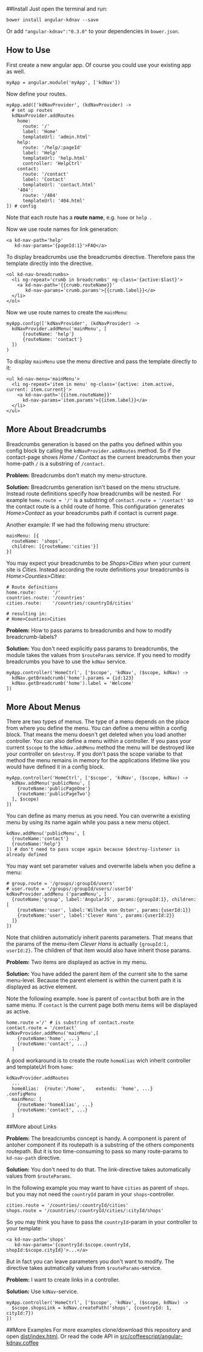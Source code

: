 ##Install
Just open the terminal and run:

	bower install angular-kdnav --save
	
Or add `"angular-kdnav":"0.3.0"` to your dependencies in `bower.json`.

## How to Use
First create a new angular app. Of course you could use your existing app as well.

	myApp = angular.module('myApp', ['kdNav'])

Now define your routes.

	myApp.add(['kdNavProvider', (kdNavProvider) ->  
	  # set up routes
	  kdNavProvider.addRoutes
	    home:
	      route: '/'
	      label: 'Home'
	      templateUrl: 'admin.html'
	    help:
	      route: '/help/:pageId'
	      label: 'Help'
	      templateUrl: 'help.html'
	      controller: 'HelpCtrl'
	    contact:
	      route: '/contact'
	      label: 'Contact'
	      templateUrl: 'contact.html'
	    '404':
	      route: '/404'
	      templateUrl: '404.html'
	]) # config

Note that each route has a **route name**, e.g. `home` or `help `.

Now we use route names for link generation:

	<a kd-nav-path='help' 
	   kd-nav-params='{pageId:1}'>FAQ</a>

To display breadcrumbs use the breadcrumbs directive. 
Therefore pass the template directly into the directive.

	<ol kd-nav-breadcrumbs>
	  <li ng-repeat='crumb in breadcrumbs' ng-class='{active:$last}'>
	    <a kd-nav-path='{{crumb.routeName}}'
	       kd-nav-params='crumb.params'>{{crumb.label}}</a>
	  </li>
	</ol>

Now we use route names to create the `mainMenu`:

	myApp.config(['kdNavProvider', (kdNavProvider) ->
	  kdNavProvider.addMenu('mainMenu', [
	      {routeName: 'help'}
	      {routeName: 'contact'}
	  ])
	)

To display `mainMenu` use the menu directive and pass the template directly to it:

	<ul kd-nav-menu='mainMenu'>
	  <li ng-repeat='item in menu' ng-class='{active: item.active, current: item.current}'>
	    <a kd-nav-path='{{item.routeName}}'
	      kd-nav-params='item.params'>{{item.label}}</a>
	  </li>
	</ul>

## More About Breadcrumbs
Breadcrumbs generation is based on the paths you defined within you config block by calling the `kdNavProvider.addRoutes` method. So if the contact-page shows *Home / Contact* as the current breadcrumbs then your home-path `/` is a substring of `/contact`.

**Problem:** Breadcrumbs don't match my menu-structure.

**Solution:** Breadcrumbs generation isn't based on the menu structure. 
Instead route definitions specify how breadcrumbs will be nested. 
For example `home.route = '/'` is a substring of `contact.route = '/contact'` 
so the contact route is a child route of home. 
This configuration generates *Home>Contact* as your breadcrumbs path if contact is current page.

Another example: If we had the following menu structure:

	mainMenu: [{
	  routeName: 'shops',
	  children: [{routeName:'cities'}]
	}] 

You may expect your breadcrumbs to be *Shops>Cities* when your current site is *Cities*.
Instead according the route definitions your breadcrumbs is *Home>Counties>Cities*:

	# Route definitions
	home.route:      '/'
	countries.route: '/countries'
	cities.route:    '/countries/:countryId/cities'

	# resulting in: 
	# Home>Counties>Cities 

**Problem:** How to pass params to breadcrumbs and how to modify breadcrumb-labels? 

**Solution:**  You don't need explicitly pass params to breadcrumbs, 
the module takes the values from `$routeParams` service.
If you need to modify breadcrumbs you have to use the `kdNav` service.

	myApp.controller('HomeCtrl', ['$scope', 'kdNav', ($scope, kdNav) ->
	  kdNav.getBreadcrumb('home').params = {id:123}
	  kdNav.getBreadcrumb('home').label = 'Welcome'
	])

## More About Menus
There are two types of menus. The type of a menu depends on the place from where you define the menu. You can define a menu within a config block. That means the menu doesn't get deleted when you load another controller. You can also define a menu within a controller. If you pass your current `$scope` to the `kdNav.addMenu` method the menu will be destroyed like your controller on `$destroy`. If you don't pass the scope variabe to that method the menu remains in memory for the applications lifetime like you would have defined it in a config block. 

	myApp.controller('HomeCtrl', ['$scope', 'kdNav', ($scope, kdNav) ->
	  kdNav.addMenu('publicMenu', [
	    {routeName:'publicPageOne'}
	    {routeName:'publicPageTwo'}
	  ], $scope)
	])

You can define as many menus as you need. You can overwrite a existing menu by using its name again while you pass a new menu object.

	kdNav.addMenu('publicMenu', [
	  {routeName:'contact'}
	  {routeName:'help'}
	]) # don't need to pass scope again because $destroy-listener is already defined 

You may want set parameter values and overwrite labels when you define a menu:

	# group.route = '/groups/:groupId/users'
	# user.route = '/groups/:groupId/users/:userId'
	kdNavProvider.addMenu ('paramMenu', [
	  {routeName:'group', label:'AngularJS', params:{groupId:1}, children:[
	    {routeName:'user', label:'Wilhelm von Osten', params:{userId:1}}
	    {routeName:'user', label:'Clever Hans', params:{userId:2}}
	  ]}
	])

Note that children automaticly inherit parents parameters. That means that the params of the menu-item *Clever Hans* is actually `{groupId:1, userId:2}`. The children of that item would also have inherit those params.  

**Problem:** Two items are displayed as active in my menu.

**Solution:** You have added the parent item of the current site to the same menu-level. Because the parent element is within the current path it is displayed as active element.

Note the following example. `home` is parent of `contact`but both are in the same menu.
If `contact` is the current page both menu items will be displayed as active.  

	home.route ='/' # is substring of contact.route
	contact.route = '/contact'
	kdNavProvider.addMenu('mainMenu',[
	    {routeName:'home', ...}
	    {routeName:'contact', ...} 
	  ]

A good workaround is to create the route `homeAlias` wich inherit controller and templateUrl from `home`:

	kdNavProvider.addRoutes 
	  ...
	  homeAlias:  {route:'/home',    extends: 'home', ...}
	.configMenu
	  mainMenu: [
	    {routeName:'homeAlias', ...}
	    {routeName:'contact', ...} 
	  ]

##More about Links

**Problem:** The breadcrumbs concept is handy. A component is parent of antoher
component if its routepath is a substring of the others components routepath.
But it is too time-consuming to pass so many route-params to `kd-nav-path` directive.

**Solution:** You don't need to do that. The link-directive takes automatically 
values from `$routeParams`.

In the following example you may want to have `cities` as parent of `shops`.
but you may not need the `countryId` param in your `shops`-controller.

	cities.route = '/countries/:countryId/cities'
	shops.route = '/countries/:countryId/cities/:cityId/shops'

So you may think you have to pass the `countryId`-param in your controller to your template:

	<a kd-nav-path='shops' 
	   kd-nav-params='{countryId:$scope.countryId, shopId:$scope.cityId}'>...</a>

But in fact you can leave parameters you don't want to modify. 
The directive takes autmatically values from `$routeParams`-service.

**Problem:** I want to create links in a controller.

**Solution:** Use `kdNav`-service.

	myApp.controller('HomeCtrl', ['$scope', 'kdNav', ($scope, kdNav) ->
	  $scope.shopsLink = kdNav.createPath('shops', {countryId: 1, cityId:7})
	])

##More Examples
For more examples clone/download this repository and open [dist/index.html](dist/index.html). Or read the code API in [src/coffeescript/angular-kdnav.coffee](src/coffeescript/angular-kdnav.coffee) 
